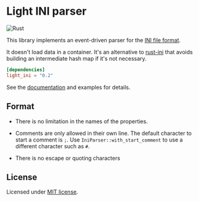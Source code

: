 Light INI parser
================

![Rust](https://github.com/lparcq/light-ini/workflows/Rust/badge.svg)

This library implements an event-driven parser for the [INI file format](https://en.wikipedia.org/wiki/INI_file).

It doesn't load data in a container. It's an alternative to [rust-ini](https://crates.io/crates/rust-ini)
that avoids building an intermediate hash map if it's not necessary.

```toml
[dependencies]
light_ini = "0.2"
```

See the [documentation](https://docs.rs/light-ini) and examples for details.

## Format

- There is no limitation in the names of the properties.

- Comments are only allowed in their own line. The default character to start a comment is `;`.
  Use `IniParser::with_start_comment` to use a different character such as `#`.

- There is no escape or quoting characters

## License

Licensed under [MIT license](LICENSE-MIT).
